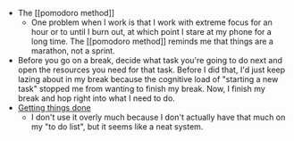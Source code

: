  - The [[pomodoro method]]
   - One problem when I work is that I work with extreme focus for an hour or to until I burn out, at which point I stare at my phone for a long time. The [[pomodoro method]] reminds me that things are a marathon, not a sprint.
 - Before you go on a break, decide what task you're going to do next and open the resources you need for that task. Before I did that, I'd just keep lazing about in my break because the cognitive load of "starting a new task" stopped me from wanting to finish my break. Now, I finish my break and hop right into what I need to do.
 - [Getting things done](https://hamberg.no/gtd)
   - I don't use it overly much because I don't actually have that much on my "to do list", but it seems like a neat system.
